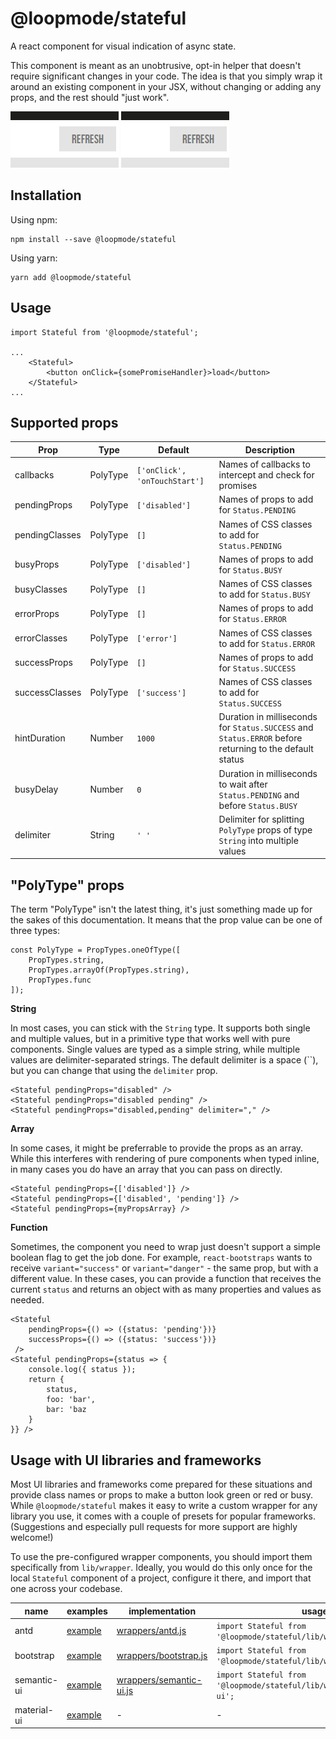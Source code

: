 # @loopmode/stateful

A react component for visual indication of async state.

This component is meant as an unobtrusive, opt-in helper that doesn't require significant changes in your code.
The idea is that you simply wrap it around an existing component in your JSX, without changing or adding any props, and the rest should "just work".

![success gif](https://github.com/loopmode/stateful/raw/master/stateful-success.gif 'Example of loading and success indication')
![error gif](https://github.com/loopmode/stateful/raw/master/stateful-error.gif 'Example of loading and error indication')

## Installation

Using npm:

```
npm install --save @loopmode/stateful
```

Using yarn:

```
yarn add @loopmode/stateful
```

## Usage

```
import Stateful from '@loopmode/stateful';

...
    <Stateful>
        <button onClick={somePromiseHandler}>load</button>
    </Stateful>
...
```

## Supported props

| Prop           | Type     | Default                       | Description                                                                                             |
| -------------- | -------- | ----------------------------- | ------------------------------------------------------------------------------------------------------- |
| callbacks      | PolyType | `['onClick', 'onTouchStart']` | Names of callbacks to intercept and check for promises                                                  |
| pendingProps   | PolyType | `['disabled']`                | Names of props to add for `Status.PENDING`                                                              |
| pendingClasses | PolyType | `[]`                          | Names of CSS classes to add for `Status.PENDING`                                                        |
| busyProps      | PolyType | `['disabled']`                | Names of props to add for `Status.BUSY`                                                                 |
| busyClasses    | PolyType | `[]`                          | Names of CSS classes to add for `Status.BUSY`                                                           |
| errorProps     | PolyType | `[]`                          | Names of props to add for `Status.ERROR`                                                                |
| errorClasses   | PolyType | `['error']`                   | Names of CSS classes to add for `Status.ERROR`                                                          |
| successProps   | PolyType | `[]`                          | Names of props to add for `Status.SUCCESS`                                                              |
| successClasses | PolyType | `['success']`                 | Names of CSS classes to add for `Status.SUCCESS`                                                        |
| hintDuration   | Number   | `1000`                        | Duration in milliseconds for `Status.SUCCESS` and `Status.ERROR` before returning to the default status |
| busyDelay      | Number   | `0`                           | Duration in milliseconds to wait after `Status.PENDING` and before `Status.BUSY`                        |
| delimiter      | String   | `' '`                         | Delimiter for splitting `PolyType` props of type `String` into multiple values                          |

## "PolyType" props

The term "PolyType" isn't the latest thing, it's just something made up for the sakes of this documentation. It means that the prop value can be one of three types:

```
const PolyType = PropTypes.oneOfType([
    PropTypes.string,
    PropTypes.arrayOf(PropTypes.string),
    PropTypes.func
]);
```

**String**

In most cases, you can stick with the `String` type. It supports both single and multiple values, but in a primitive type that works well with pure components.
Single values are typed as a simple string, while multiple values are delimiter-separated strings. The default delimiter is a space (``), but you can change that using the `delimiter` prop.

```
<Stateful pendingProps="disabled" />
<Stateful pendingProps="disabled pending" />
<Stateful pendingProps="disabled,pending" delimiter="," />
```

**Array**

In some cases, it might be preferrable to provide the props as an array. While this interferes with rendering of pure components when typed inline, in many cases you do have an array that you can pass on directly.

```
<Stateful pendingProps={['disabled']} />
<Stateful pendingProps={['disabled', 'pending']} />
<Stateful pendingProps={myPropsArray} />
```

**Function**

Sometimes, the component you need to wrap just doesn't support a simple boolean flag to get the job done. For example, `react-bootstraps` wants to receive `variant="success"` or `variant="danger"` - the same prop, but with a different value.
In these cases, you can provide a function that receives the current `status` and returns an object with as many properties and values as needed.

```
<Stateful
    pendingProps={() => ({status: 'pending'})}
    successProps={() => ({status: 'success'})}
 />
<Stateful pendingProps={status => {
    console.log({ status });
    return {
        status,
        foo: 'bar',
        bar: 'baz
    }
}} />
```

## Usage with UI libraries and frameworks

Most UI libraries and frameworks come prepared for these situations and provide class names or props to make a button look green or red or busy.
While `@loopmode/stateful` makes it easy to write a custom wrapper for any library you use, it comes with a couple of presets for popular frameworks.
(Suggestions and especially pull requests for more support are highly welcome!)

To use the pre-configured wrapper components, you should import them specifically from `lib/wrapper`.
Ideally, you would do this only once for the local `Stateful` component of a project, configure it there, and import that one across your codebase.

| name        | examples                                                    | implementation                                                                                                            | usage                                                                 |
| ----------- | ----------------------------------------------------------- | ------------------------------------------------------------------------------------------------------------------------- | --------------------------------------------------------------------- |
| antd        | [example](http://loopmode.github.io/stateful/#/antd)        | [wrappers/antd.js](https://github.com/loopmode/stateful/blob/master/packages/stateful/src/wrappers/antd.js)               | `import Stateful from '@loopmode/stateful/lib/wrappers/antd';`        |
| bootstrap   | [example](http://loopmode.github.io/stateful/#/bootstrap)   | [wrappers/bootstrap.js](https://github.com/loopmode/stateful/blob/master/packages/stateful/src/wrappers/bootstrap.js)     | `import Stateful from '@loopmode/stateful/lib/wrappers/bootstrap';`   |
| semantic-ui | [example](http://loopmode.github.io/stateful/#/semantic-ui) | [wrappers/semantic-ui.js](https://github.com/loopmode/stateful/blob/master/packages/stateful/src/wrappers/semantic-ui.js) | `import Stateful from '@loopmode/stateful/lib/wrappers/semantic-ui';` |
| material-ui | [example](http://loopmode.github.io/stateful/#/material-ui) | -                                                                                                                         | -                                                                     |
